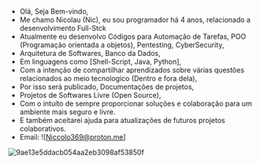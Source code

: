 - Olá, Seja Bem-vindo,
- Me chamo Nicolau (Nic), eu sou programador há 4 anos, relacionado a desenvolvimento Full-Stck
- Atualmente eu desenvolvo Códigos para Automação de Tarefas, POO (Programação orientada a objetos), Pentesting, CyberSecurity,
- Arquitetura de Softwares, Banco da Dados,
- Em linguagens como [Shell-Script, Java, Python],
- Com a intenção de compartilhar aprendizados sobre várias questões relacionados ao meio tecnologico (Dentro e fora dela),
- Por isso será publicado, Documentações de projetos,
- Projetos de Softwares Livre (Open Source),
- Com o intuíto de sempre proporcionar soluções e colaboração para um ambiente mais seguro e livre.
- E também aceitarei ajuda para atualizações de futuros projetos colaborativos.
- Email: ![Niccolo369@proton.me]
  
![9ae13e5ddacb054aa2eb3098af53850f](https://github.com/Nicolau-369/Nicolau-369/assets/160781135/87727c47-e6db-4a91-b3cd-044450e2a3b8)



